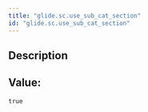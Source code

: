 ```yaml
---
title: "glide.sc.use_sub_cat_section"
id: "glide.sc.use_sub_cat_section"
---
```

## Description



## Value: 
```
true
```